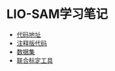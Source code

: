 # LIO-SAM学习笔记

* [代码地址](https://github.com/TixiaoShan/LIO-SAM)
* [注释版代码](https://github.com/smilefacehh/LIO-SAM-DetailedNote)
* [数据集](https://drive.google.com/drive/folders/1gJHwfdHCRdjP7vuT556pv8atqrCJPbUq)
* [联合标定工具](https://github.com/ethz-asl/lidar_align)
